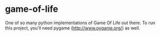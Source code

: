 game-of-life
============

One of so many python implementations of Game Of Life out there. To run this project, you'll need pygame (http://www.pygame.org/) as well.

